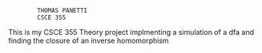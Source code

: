 			THOMAS PANETTI
			CSCE 355
This is my CSCE 355 Theory project implmenting a simulation of a 
dfa and finding the closure of an inverse homomorphism
